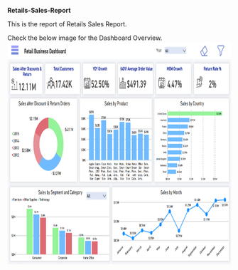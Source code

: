 <p><b>Retails-Sales-Report</b></p>
<p>This is the report of Retails Sales Report.</p>
Check the below image for the Dashboard Overview.
  <img src="Retail Sales Dashboard.png" alt="Retail Sales Overview" width="800" height ="500">
